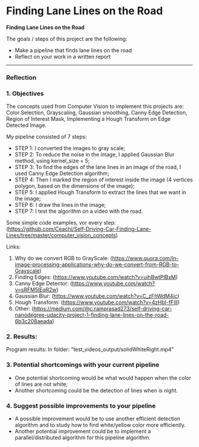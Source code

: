 # **Finding Lane Lines on the Road** 

**Finding Lane Lines on the Road**

The goals / steps of this project are the following:
* Make a pipeline that finds lane lines on the road
* Reflect on your work in a written report


[//]: # (Image References)

[image1]: ./examples/grayscale.jpg "Grayscale"

---

### Reflection

### 1. Objectives

The concepts used from Computer Vision to implement this projects are: Color Selection, Grayscaling, Gaussian smoothing, Canny Edge Detection, Region of Interest Mask, Implementing a Hough Transform on Edge Detected Image.<br/>

My pipeline consisted of 7 steps: <br/>
* STEP 1: I converted the images to gray scale; 
* STEP 2: To reduce the noise in the image, I applied Gaussian Blur method, using kernel_size = 5; 
* STEP 3: To find the edges of the lane lines in an image of the road, I used Canny Edge Detection algorithm;
* STEP 4: Then I marked the region of interest inside the image (4 vertices polygon, based on the dimensions of the image); 
* STEP 5: I applied Hough Transform to extract the lines that we want in the image; 
* STEP 6: I draw the lines in the image; <br/>
* STEP 7: I test the algorithm on a video with the road. <br/>

Some simple code examples, vor every step: <br/>
(https://github.com/Ceachi/Self-Driving-Car-Finding-Lane-Lines/tree/master/computer_vision_concepts) <br/>

Links:
1. Why do we convert RGB to GrayScale: (https://www.quora.com/In-image-processing-applications-why-do-we-convert-from-RGB-to-Grayscale)
2. Finding Edges: (https://www.youtube.com/watch?v=uihBwtPIBxM)
3. Canny Edge Detector: (https://www.youtube.com/watch?v=sRFM5IEqR2w)
4. Gaussian Blur: (https://www.youtube.com/watch?v=C_zFhWdM4ic)
5. Hough Transform: (https://www.youtube.com/watch?v=4zHbI-fFIlI)
6. Other: (https://medium.com/@c.ramprasad273/self-driving-car-nanodegree-udacity-project-1-finding-lane-lines-on-the-road-6b3c208aeada)

### 2. Results:

Program results: In folder: "test_videos_output/solidWhiteRight.mp4"

### 3. Potential shortcomings with your current pipeline

* One potential shortcoming would be what would happen when the color of lines are not white;
* Another shortcoming could be the detection of lines when is night.


### 4. Suggest possible improvements to your pipeline

* A possible improvement would be to use another efficient detection algorithm and to study how to find white/yellow color
more efficiently.
* Another potential improvement could be to implement a parallel/distributed algorithm for this pipeline algorithm.
